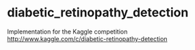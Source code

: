 # diabetic_retinopathy_detection
Implementation for the Kaggle competition http://www.kaggle.com/c/diabetic-retinopathy-detection
